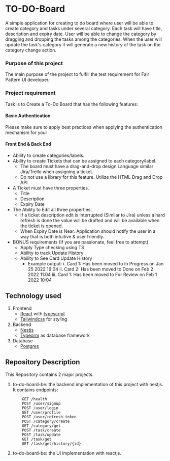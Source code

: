 # TO-DO-Board
A simple application for creating to do board where user will be able to create category and tasks under several category. Each task will have title, description and expiry date. User will be able to change the category by dragging and dropping the tasks among the categories. When the user will update the task's category it will generate a new history of the task on the category change action.

### Purpose of this project
The main purpose of the project to fulfill the test requirement for Fair Pattern UI developer.

### Project requirement
Task is to Create a To-Do Board that has the following features:
#### Basic Authentication
Please make sure to apply best practices when applying the authentication mechanism for your
#### Front End & Back End
- Ability to create categories/labels.
- Ability to create Tickets that can be assigned to each category/label.
    - The board must have a drag-and-drop design Language similar Jira/Trello when assigning a ticket.
    - Do not use a library for this feature. Utilize the HTML Drag and Drop API
- A Ticket must have three properties.
    - Title
    - Description
    - Expiry Date
- The Ability to Edit all three properties.
    - If a ticket description edit is interrupted (Similar to Jira) unless a hard refresh is done the value will be drafted and will be available when the ticket is opened.
    - When Expiry Date is Near. Application should notify the user in a way that is both intuitive & user friendly.
- BONUS requirements (If you are passionate, feel free to attempt)
    - Apply Type checking using TS
    - Ability to track Update History
    - Ability to See Card Update History
        - Example output:
            i. Card 1: Has been moved to In Progress on Jan 25 2022 16:04
            ii. Card 2: Has been moved to Done on Feb 2 2022 11:04
            iii. Card 1: Has been moved to For Review on Feb 1 2022 10:04

## Technology used
1. Frontend 
    - [React](https://react.dev/learn) with [typescript](https://www.typescriptlang.org/)
    - [Tailwindcss](https://tailwindcss.com/) for styling
2. Backend
    - [Nestjs](https://nestjs.com/)
    - [Typeorm](https://typeorm.io/) as database framework 
3. Database
    - [Postgres](https://www.postgresql.org/)

## Repository Description
This Repository contains 2 major projects.

1. to-do-board-be: the backend implementation of this project with nestjs. It contains endpoints:
    ```
        GET /health
        POST /user/signup
        POST /user/login
        GET /user/profile
        POST /user/refresh-token
        POST /category/create
        GET /category/get
        POST /task/create
        POST /task/update
        GET /task/get
        GET /task/get/history/{id}
    ```
2. to-do-board-be: the UI implementation with reactjs.

